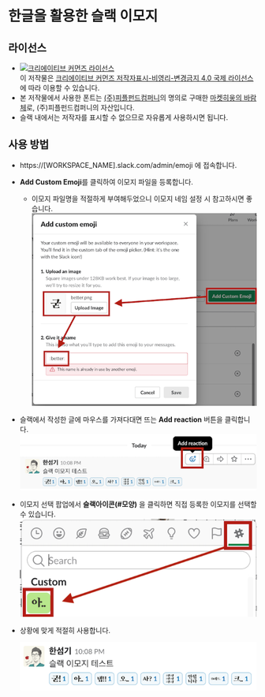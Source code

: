 # 한글을 활용한 슬랙 이모지

## 라이선스
* <a rel="license" href="http://creativecommons.org/licenses/by-nc-nd/4.0/"><img alt="크리에이티브 커먼즈 라이선스" style="border-width:0" src="https://i.creativecommons.org/l/by-nc-nd/4.0/88x31.png" /></a><br />이 저작물은 <a rel="license" href="http://creativecommons.org/licenses/by-nc-nd/4.0/">크리에이티브 커먼즈 저작자표시-비영리-변경금지 4.0 국제 라이선스</a>에 따라 이용할 수 있습니다.
* 본 저작물에서 사용한 폰트는 [(주)피플펀드컴퍼니](https://www.peoplefund.co.kr/team/)의 명의로 구매한 [마켓히읗의 바람체](http://markethiut.com/product/detail.html?product_no=31)로, (주)피플펀드컴퍼니의 자산입니다.
* 슬랙 내에서는 저작자를 표시할 수 없으므로 자유롭게 사용하시면 됩니다.

## 사용 방법
* https://[WORKSPACE_NAME].slack.com/admin/emoji 에 접속합니다.

* **Add Custom Emoji**를 클릭하여 이모지 파일을 등록합니다.
  * 이모지 파일명을 적절하게 부여해두었으니 이모지 네임 설정 시 참고하시면 좋습니다.
  ![](./samples/slack-emoji-kr-manual01.png)

* 슬랙에서 작성한 글에 마우스를 가져다대면 뜨는 **Add reaction** 버튼을 클릭합니다.
  ![](./samples/slack-emoji-kr-manual02.png)

* 이모지 선택 팝업에서 **슬랙아이콘(#모양)** 을 클릭하면 직접 등록한 이모지를 선택할 수 있습니다.
  ![](./samples/slack-emoji-kr-manual03.png)

* 상황에 맞게 적절히 사용합니다.

  ![](./samples/slack-emoji-kr-manual04.png)

